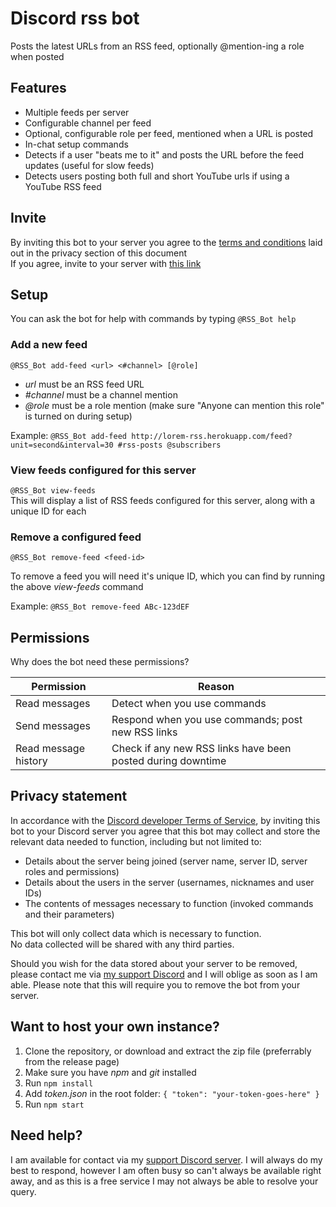 # Discord rss bot

<!--summary-->
Posts the latest URLs from an RSS feed, optionally @mention-ing a role when posted
<!--/summary-->

## Features

<!--features-->
- Multiple feeds per server
- Configurable channel per feed
- Optional, configurable role per feed, mentioned when a URL is posted
- In-chat setup commands
- Detects if a user "beats me to it" and posts the URL before the feed updates (useful for slow feeds)
- Detects users posting both full and short YouTube urls if using a YouTube RSS feed
<!--/features-->

## Invite

By inviting this bot to your server you agree to the [terms and conditions](#privacy-statement) laid out in the privacy section of this document  
If you agree, invite to your server with [this link](https://discordapp.com/oauth2/authorize?client_id=343909688045469698&scope=bot&permissions=0x00010c00)

## Setup

You can ask the bot for help with commands by typing `@RSS_Bot help`

### Add a new feed

`@RSS_Bot add-feed <url> <#channel> [@role]`  
- *url* must be an RSS feed URL
- *#channel* must be a channel mention
- *@role* must be a role mention (make sure "Anyone can mention this role" is turned on during setup)

Example:
`@RSS_Bot add-feed http://lorem-rss.herokuapp.com/feed?unit=second&interval=30 #rss-posts @subscribers`

### View feeds configured for this server

`@RSS_Bot view-feeds`  
This will display a list of RSS feeds configured for this server, along with a unique ID for each

### Remove a configured feed

`@RSS_Bot remove-feed <feed-id>`  

To remove a feed you will need it's unique ID, which you can find by running the above *view-feeds* command

Example:
`@RSS_Bot remove-feed ABc-123dEF`

## Permissions

Why does the bot need these permissions?

| Permission           | Reason                                                      |
|----------------------|-------------------------------------------------------------|
| Read messages        | Detect when you use commands                                |
| Send messages        | Respond when you use commands; post new RSS links           |
| Read message history | Check if any new RSS links have been posted during downtime |

## Privacy statement

In accordance with the [Discord developer Terms of Service](https://discordapp.com/developers/docs/legal), by inviting this bot to your Discord server you agree that this bot may collect and store the relevant data needed to function, including but not limited to:

- Details about the server being joined (server name, server ID, server roles and permissions)  
- Details about the users in the server (usernames, nicknames and user IDs)  
- The contents of messages necessary to function (invoked commands and their parameters)  

This bot will only collect data which is necessary to function.  
No data collected will be shared with any third parties.  

Should you wish for the data stored about your server to be removed, please contact me via [my support Discord](https://discordapp.com/invite/SSkbwSJ) and I will oblige as soon as I am able. Please note that this will require you to remove the bot from your server.


## Want to host your own instance?

1. Clone the repository, or download and extract the zip file (preferrably from the release page)
2. Make sure you have *npm* and *git* installed
3. Run `npm install`
4. Add *token.json* in the root folder: `{ "token": "your-token-goes-here" }`
5. Run `npm start`

## Need help?

I am available for contact via my [support Discord server](https://discordapp.com/invite/SSkbwSJ). I will always do my best to respond, however I am often busy so can't always be available right away, and as this is a free service I may not always be able to resolve your query.
